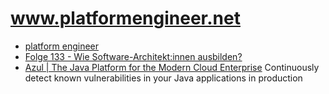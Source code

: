 # www.platformengineer.net 

+ [platform engineer](https://www.platformengineer.net/)
+ [Folge 133 - Wie Software-Architekt:innen ausbilden?](https://software-architektur.tv/2022/09/09/folge133.html)
+ [Azul | The Java Platform for the Modern Cloud Enterprise](https://www.azul.com/) Continuously detect known vulnerabilities in your Java applications in production

